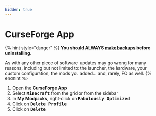 ```yaml
---
hidden: true
---
```


# CurseForge App

{% hint style="danger" %}
**You should ALWAYS [make backups](../backup/curseforge-app.md) before uninstalling**.

As with any other piece of software, updates may go wrong for many reasons, including but not limited to: the launcher, the hardware, your custom configuration, the mods you added... and, rarely, FO as well.
{% endhint %}

1. Open the **CurseForge App**
2. Select <kbd>**Minecraft**</kbd> from the grid or from the sidebar
3. In **My Modpacks**, right-click on <kbd>**Fabulously Optimized**</kbd>
4. Click on <kbd>**Delete Profile**</kbd>
5. Click on <kbd>**Delete**</kbd>
